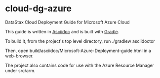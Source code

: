 cloud-dg-azure
====================

DataStax Cloud Deployment Guide for Microsoft Azure Cloud

This guide is written in [Asciidoc](http://www.methods.co.nz/asciidoc/) and is built with [Gradle](http://www.gradle.org).

To build it, from the project's top level directory, run ./gradlew asciidoctor

Then, open build/asciidoc/Microsoft-Azure-Deployment-guide.html in a web-browser.

The project also contains code for use with the Azure Resource Manager under src/arm.
